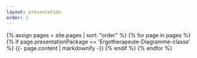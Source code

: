 ```yaml
---
layout: presentation
order: 1
---
```


{% assign pages = site.pages | sort: "order" %}
{% for page in pages %}
 {% if page.presentationPackage == 'Ergotherapeute-Diagramme-classe' %}
    {{- page.content | markdownify -}}
  {% endif %}
{% endfor %}
